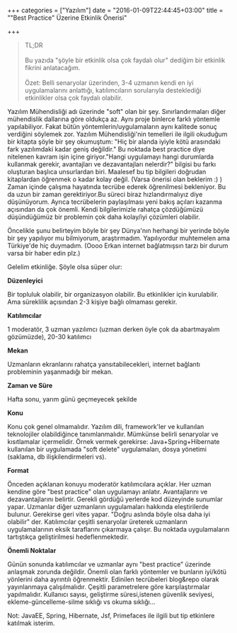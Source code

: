 +++
categories = ["Yazılım"]
date = "2016-01-09T22:44:45+03:00"
title = "\"Best Practice\" Üzerine Etkinlik Önerisi"

+++

>TL;DR
<br></br>
Bu yazıda "şöyle bir etkinlik olsa çok faydalı olur" dediğim bir etkinlik fikrini anlatacağım.
<br></br>
Özet: Belli senaryolar üzerinden, 3-4 uzmanın kendi en iyi uygulamalarını anlattığı, katılımcıların sorularıyla desteklediği etkinlikler olsa çok faydalı olabilir.

<!--more-->


Yazılım Mühendisliği adı üzerinde "soft" olan bir şey. Sınırlandırmaları diğer mühendislik dallarına göre oldukça az. Aynı proje binlerce farklı yöntemle yapılabiliyor. Fakat bütün yöntemlerin/uygulamaların aynı kalitede sonuç verdiğini söylemek zor.  Yazılım Mühendisliği'nin temelleri ile ilgili okuduğum bir kitapta şöyle bir şey okumuştum: "Hiç bir  alanda iyiyle kötü arasındaki fark yazılımdaki kadar geniş değildir." Bu noktada best practice diye nitelenen kavram işin içine giriyor."Hangi uygulamayı hangi durumlarda kullanmak gerekir, avantajları ve dezavantajları nelerdir?" bilgisi bu farkı oluşturan başlıca unsurlardan biri. Maalesef bu tip bilgileri doğrudan kitaplardan öğrenmek o kadar kolay değil. (Varsa önerisi olan beklerim :) ) Zaman içinde çalışma hayatında tecrübe ederek öğrenilmesi bekleniyor. Bu da uzun bir zaman gerektiriyor.Bu süreci biraz hızlandırmalıyız diye düşünüyorum. Ayrıca tecrübelerin paylaşılması yeni bakış açıları kazanma açısından da çok önemli. Kendi bilgilerimizle rahatça çözdüğümüzü düşündüğümüz bir problemin çok daha kolay/iyi çözümleri olabilir.

Öncelikle şunu belirteyim böyle bir şey Dünya'nın herhangi bir yerinde böyle bir şey yapılıyor mu bilmiyorum, araştırmadım. Yapılıyordur muhtemelen ama Türkiye'de hiç duymadım. (Oooo Erkan internet bağlatmışsın tarzı bir durum varsa bir haber edin plz.)

Gelelim etkinliğe. Şöyle olsa süper olur:

**Düzenleyici**

Bir topluluk olabilir, bir organizasyon olabilir. Bu etkinlikler için kurulabilir. Ama süreklilik açısından 2-3 kişiye bağlı olmaması gerekir.

**Katılımcılar**

1 moderatör, 3 uzman yazılımcı (uzman derken öyle çok da abartmayalım gözümüzde),  20-30 katılımcı

**Mekan**

Uzmanların ekranlarını rahatça yansıtabilecekleri, internet bağlantı probleminin yaşanmadığı bir mekan.

**Zaman ve Süre**

Hafta sonu, yarım günü geçmeyecek şekilde

**Konu**

Konu çok genel olmamalıdır. Yazılım dili, framework'ler ve kullanılan teknolojiler olabildiğince tanımlanmalıdır. Mümkünse belirli senaryolar ve kısıtlamalar içermelidir.
Örnek vermek gerekirse: Java+Spring+Hibernate kullanılan bir uygulamada "soft delete" uygulamaları, dosya yönetimi (saklama, db ilişkilendirmeleri vs).

**Format** 

Önceden açıklanan konuyu moderatör katılımcılara açıklar.
Her uzman kendine göre "best practice" olan uygulamayı anlatır. Avantajlarını ve dezavantajlarını belirtir. Gerekli gördüğü yerlerde kod düzeyinde sunumlar yapar.
Uzmanlar diğer uzmanların uygulamaları hakkında eleştirilerde bulunur. Gerekirse geri vites yapar. "Doğru aslında böyle olsa daha iyi olabilir" der.
Katılımcılar çeşitli senaryolar üreterek uzmanların uygulamalarının eksik taraflarını çıkarmaya çalışır. Bu noktada uygulamaların tartıştıkça geliştirilmesi hedeflenmektedir.

**Önemli Noktalar**

Günün sonunda katılımcılar ve uzmanlar aynı "best practice" üzerinde anlaşmak zorunda değildir. Önemli olan farklı yöntemler ve bunların iyi/kötü yönlerini daha ayrıntılı öğrenmektir.
Edinilen tecrübeleri blog&repo olarak yayınlanmaya çalışılmalıdır.
Çeşitli parametrelere göre karşılaştırmalar yapılmalıdır. Kullanıcı sayısı, geliştirme süresi,istenen güvenlik seviyesi, ekleme-güncelleme-silme sıklığı vs okuma sıklığı...


Not: JavaEE, Spring, Hibernate, Jsf, Primefaces ile ilgili but tip etkinlere katılmak isterim. 
